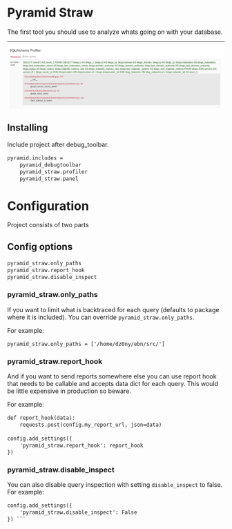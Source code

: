 # Pyramid Straw

The first tool you should use to analyze whats going on with
your database.

    
---
![screenshots/cover.png](screenshots/cover.png)


## Installing

Include project after debug_toolbar.

```
pyramid.includes =
    pyramid_debugtoolbar
    pyramid_straw.profiler
    pyramid_straw.panel
```

# Configuration

Project consists of two parts 

## Config options

```
pyramid_straw.only_paths
pyramid_straw.report_hook
pyramid_straw.disable_inspect
```

### pyramid_straw.only_paths
If you want to limit what is backtraced for  each query 
(defaults to package where it is included). You can override 
``pyramid_straw.only_paths``.

For example:
```
pyramid_straw.only_paths = ['/home/dz0ny/ebn/src/']
```

### pyramid_straw.report_hook
And if you want to send reports somewhere else you can use
 report hook that needs to be callable and accepts data dict for
 each query. This would be little expensive in production so beware.

For example:
```
def report_hook(data):
    requests.post(config.my_report_url, json=data)

config.add_settings({
    'pyramid_straw.report_hook': report_hook
}) 
```


### pyramid_straw.disable_inspect

You can also disable query inspection with setting ```disable_inspect```
to false. For example:

```
config.add_settings({
    'pyramid_straw.disable_inspect': False
}) ```
